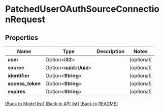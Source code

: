# PatchedUserOAuthSourceConnectionRequest

## Properties

Name | Type | Description | Notes
------------ | ------------- | ------------- | -------------
**user** | Option<**i32**> |  | [optional]
**source** | Option<[**uuid::Uuid**](uuid::Uuid.md)> |  | [optional]
**identifier** | Option<**String**> |  | [optional]
**access_token** | Option<**String**> |  | [optional]
**expires** | Option<**String**> |  | [optional]

[[Back to Model list]](../README.md#documentation-for-models) [[Back to API list]](../README.md#documentation-for-api-endpoints) [[Back to README]](../README.md)


